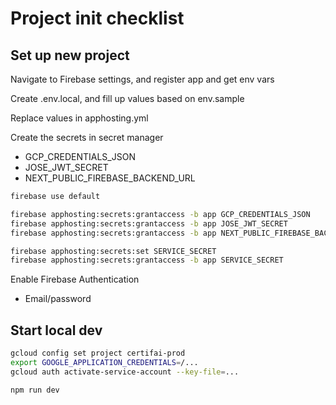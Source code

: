 # Project init checklist

## Set up new project

Navigate to Firebase settings, and register app and get env vars

Create .env.local, and fill up values based on env.sample

Replace values in apphosting.yml

Create the secrets in secret manager

- GCP_CREDENTIALS_JSON
- JOSE_JWT_SECRET
- NEXT_PUBLIC_FIREBASE_BACKEND_URL

```sh
firebase use default

firebase apphosting:secrets:grantaccess -b app GCP_CREDENTIALS_JSON
firebase apphosting:secrets:grantaccess -b app JOSE_JWT_SECRET
firebase apphosting:secrets:grantaccess -b app NEXT_PUBLIC_FIREBASE_BACKEND_URL

firebase apphosting:secrets:set SERVICE_SECRET
firebase apphosting:secrets:grantaccess -b app SERVICE_SECRET
```

Enable Firebase Authentication

- Email/password

## Start local dev

```bash
gcloud config set project certifai-prod
export GOOGLE_APPLICATION_CREDENTIALS=/...
gcloud auth activate-service-account --key-file=...

npm run dev
```

